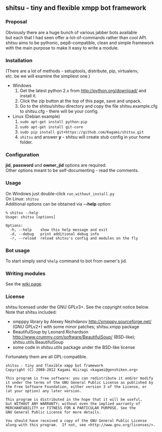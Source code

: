 ## shitsu - tiny and flexible xmpp bot framework

### Proposal

Obviously there are a huge bunch of various jabber bots available  
but each that I had seen offer a-lot-of-commands rather than cool API.  
shitsu aims to be pythonic, pep8-compatible, clean and simple framework  
with the main purpose to make it easy to write a module.

### Installation

(There are a lot of methods - setuptools, distribute, pip, virtualenv,  
etc. be we will examine the simpliest one.)

* Windows
    1. Get the latest python 2.x from <http://python.org/download/> and install it.
    2. Click the zip button at the top of this page, save and unpack.
    3. Go to the shitsu/shitsu directory and copy the file shitsu.example.cfg  
    to shitsu.cfg - there will be your config.
* Linux (Debian example)
    1. `sudo apt-get install python-pip`
    2. `sudo apt-get install git-core`
    3. `sudo pip install git+https://github.com/Kagami/shitsu.git`
    4. `shitsu` and answer **y** - shitsu will create stub config in your home folder.

### Configuration

**jid**, **password** and **owner\_jid** options are required.  
Other options meant to be self-documenting - read the comments.

### Usage

On Windows just double-click `run_without_install.py`  
On Linux: `shitsu`  
Additional options can be obtained via **--help** option:

    % shitsu --help
    Usage: shitsu [options]

    Options:
      -h, --help    show this help message and exit
      -d, --debug   print additional debug info
      -r, --reload  reload shitsu's config and modules on the fly

### Bot usage

To start simply send `%help` command to bot from owner's jid.

### Writing modules

See the [wiki page](https://github.com/Kagami/shitsu/wiki/API).

### License

shitsu licensed under the GNU GPLv3+. See the copyright notice below.  
Note that shitsu included:

* xmpppy library by Alexey Nezhdanov <http://xmpppy.sourceforge.net/>  
(GNU GPLv2+) with some minor patches; shitsu.xmpp package
* BeautifulSoup by Leonard Richardson  
<http://www.crummy.com/software/BeautifulSoup/> (BSD-like);  
shitsu.utils.BeautifulSoup
* some code in shitsu.utils package under the BSD-like license  

Fortunately them are all GPL-compatible.

    shitsu - tiny and flexible xmpp bot framework
    Copyright (C) 2008-2012 Kagami Hiiragi <kagami@genshiken.org>

    This program is free software: you can redistribute it and/or modify
    it under the terms of the GNU General Public License as published by
    the Free Software Foundation, either version 3 of the License, or
    (at your option) any later version.

    This program is distributed in the hope that it will be useful,
    but WITHOUT ANY WARRANTY; without even the implied warranty of
    MERCHANTABILITY or FITNESS FOR A PARTICULAR PURPOSE. See the
    GNU General Public License for more details.

    You should have received a copy of the GNU General Public License
    along with this program.  If not, see <http://www.gnu.org/licenses/>.
